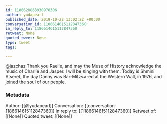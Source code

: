 ```yaml
---
id: 1186628863930978306
author: yudapearl
published_date: 2019-10-22 13:02:22 +00:00
conversation_id: 1186614615112847360
in_reply_to: 1186614615112847360
retweet: None
quoted_tweet: None
type: tweet
tags:

---
```


@jazchaz Thank you Raelle, and may the Muse of History acknowledge the music of Charlie and Jasper. I will be singing with them. Today is Shmini Atseret, the day Danny was Bar-Mitzva-ed at the Western Wall, in 1976, and joined the soul of our people.

### Metadata

Author: [[@yudapearl]]
Conversation: [[conversation-1186614615112847360]]
In reply to: [[1186614615112847360]]
Retweet of: [[None]]
Quoted tweet: [[None]]
